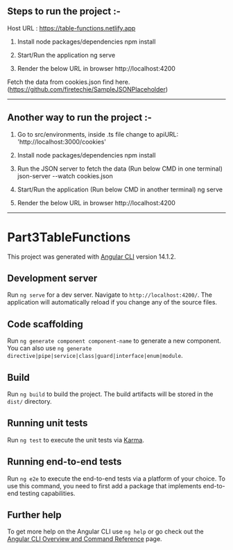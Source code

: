 ## Steps to run the project :-
Host URL : https://table-functions.netlify.app

1) Install node packages/dependencies
    npm install

2) Start/Run the application
    ng serve

3) Render the below URL in browser
    http://localhost:4200 
    

Fetch the data from cookies.json find here. (https://github.com/firetechie/SampleJSONPlaceholder)


---------------------------------------------------------------------------------------------------------------

## Another way to run the project :-

1) Go to src/environments, inside .ts file change to apiURL: 'http://localhost:3000/cookies'

1) Install node packages/dependencies
    npm install

2) Run the JSON server to fetch the data (Run below CMD in one terminal)
    json-server --watch cookies.json

3) Start/Run the application (Run below CMD in another terminal)
    ng serve

4) Render the below URL in browser
    http://localhost:4200


---------------------------------------------------------------------------------------------------------------


# Part3TableFunctions

This project was generated with [Angular CLI](https://github.com/angular/angular-cli) version 14.1.2.

## Development server

Run `ng serve` for a dev server. Navigate to `http://localhost:4200/`. The application will automatically reload if you change any of the source files.

## Code scaffolding

Run `ng generate component component-name` to generate a new component. You can also use `ng generate directive|pipe|service|class|guard|interface|enum|module`.

## Build

Run `ng build` to build the project. The build artifacts will be stored in the `dist/` directory.

## Running unit tests

Run `ng test` to execute the unit tests via [Karma](https://karma-runner.github.io).

## Running end-to-end tests

Run `ng e2e` to execute the end-to-end tests via a platform of your choice. To use this command, you need to first add a package that implements end-to-end testing capabilities.

## Further help

To get more help on the Angular CLI use `ng help` or go check out the [Angular CLI Overview and Command Reference](https://angular.io/cli) page.
